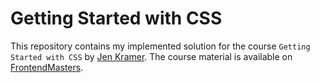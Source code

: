 # Getting Started with CSS
This repository contains my implemented solution for the course `Getting Started with CSS` by [Jen Kramer](https://www.jenkramer.org/). The course material is available on [FrontendMasters](https://frontendmasters.com/courses/getting-started-css/).
